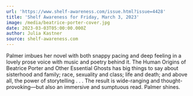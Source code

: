 ```yaml
---
url: 'https://www.shelf-awareness.com/issue.html?issue=4428'
title: 'Shelf Awareness for Friday, March 3, 2023'
image: /media/beatrice-porter-cover.jpg
date: 2023-03-03T05:00:00.000Z
author: Julia Kastner
source: shelf-awareness.com
---
```


Palmer imbues her novel with both snappy pacing and deep feeling in a lovely prose voice with music and poetry behind it. The Human Origins of Beatrice Porter and Other Essential Ghosts has big things to say about sisterhood and family; race, sexuality and class; life and death; and above all, the power of storytelling . . . The result is wide-ranging and thought-provoking—but also an immersive and sumptuous read. Palmer shines.
